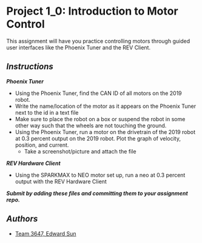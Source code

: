 # Project 1_0: Introduction to Motor Control
This assignment will have you practice controlling motors through guided user interfaces like the Phoenix Tuner and the REV Client. 

## ***Instructions***
***Phoenix Tuner***

- Using the Phoenix Tuner, find the CAN ID of all motors on the 2019 robot. 
- Write the name/location of the motor as it appears on the Phoenix Tuner next to the id in a text file
- Make sure to place the robot on a box or suspend the robot in some other way such that the wheels are not touching the ground. 
- Using the Phoenix Tuner, run a motor on the drivetrain of the 2019 robot at 0.3 percent output on the 2019 robot. Plot the graph of velocity, position, and current. 
	- Take a screenshot/picture and attach the file

***REV Hardware Client***

- Using the SPARKMAX to NEO motor set up, run a neo at 0.3 percent output with the REV Hardware Client

***Submit by adding these files and committing them to your assignment repo.***

## ***Authors***
- [Team 3647, Edward Sun](https://github.com/EdwardoSunny)









